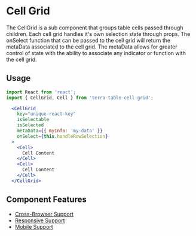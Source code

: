 # Cell Grid

The CellGrid is a sub component that groups table cells passed through children. Each cell grid handles it's own selection state through props. The onSelect function that can be passed to the cell grid will return the metaData associated to the cell grid. The metaData allows for greater control of state with the ability to associate any indicator or function with the cell grid.

## Usage

```jsx
import React from 'react';
import { CellGrid, Cell } from 'terra-table-cell-grid';

  <CellGrid
    key="unique-react-key"
    isSelectable
    isSelected
    metaData={{ myInfo: 'my-data' }}
    onSelect={this.handleRowSelection}
  >
    <Cell>
      Cell Content
    </Cell>
    <Cell>
      Cell Content
    </Cell>
  </CellGrid>
```

## Component Features
* [Cross-Browser Support](https://github.com/cerner/terra-ui/blob/master/src/terra-dev-site/contributing/ComponentStandards.e.contributing.md#cross-browser-support)
* [Responsive Support](https://github.com/cerner/terra-ui/blob/master/src/terra-dev-site/contributing/ComponentStandards.e.contributing.md#responsive-support)
* [Mobile Support](https://github.com/cerner/terra-ui/blob/master/src/terra-dev-site/contributing/ComponentStandards.e.contributing.md#mobile-support)
